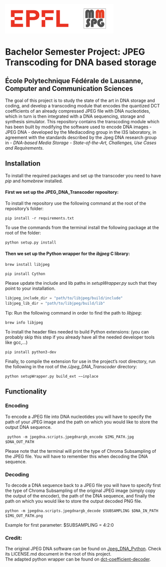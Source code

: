 <p float="left">
<img src="./img/logos/logos.png" width="350">
</p>

# Bachelor Semester Project: JPEG Transcoding for DNA based storage 
## École Polytechnique Fédérale de Lausanne, Computer and Communication Sciences

The goal of this project is to study the state of the art in DNA storage and coding, and develop a transcoding module that encodes the quantized DCT coefficients of an already compressed JPEG file with DNA nucleotides, which in turn is then integrated with a DNA sequencing, storage and synthesis simulator. 
This repository contains the transcoding module which has been built by modifying the software used to encode DNA images - JPEG DNA - developed by the Mediacoding group in the I3S laboratory, in agreement with the standards described by the Jpeg DNA research group in - *DNA-based Media Storage - State-of-the-Art, Challenges, Use Cases and Requirements*. 

## Installation
To install the required packages and set up the transcoder you need to have *pip* and *homebrew* installed.

#### First we set up the JPEG_DNA_Transcoder repository:
To install the repository use the following command at the root of the repository’s folder:
```
pip install -r requirements.txt
```
To use the commands from the terminal install the following package at the root of the folder: 
```
python setup.py install
```
#### Then we set up the Python wrapper for the *ibjpeg* C library:
```
brew install libjpeg
```
```
pip install Cython
```
Please update the include and lib paths in *setupWrapper.py* such that they point to your installation. 
```python
libjpeg_include_dir = "path/to/libjpeg/build/include"
libjpeg_lib_dir = "path/to/libjpeg/build/lib"
```
Tip: Run the following command in order to find the path to *libjpeg*:
```
brew info libjpeg
```
To install the header files needed to build Python extensions: (you can probably skip this step if you already have all the needed developer tools like gcc,...)
```
pip install python3-dev
```
Finally, to compile the extension for use in the project’s root directory, run the following in the
root of the */Jpeg_DNA_Transcoder* directory: 
```
python setupWrapper.py build_ext −−inplace
```

## Functionality
### Encoding
To encode a JPEG file into DNA nucleotides you will have to specify the path of your JPEG image and the path on which you would like to store the output DNA sequence.
```
 python -m jpegdna.scripts.jpegdnargb_encode $IMG_PATH.jpg $DNA_OUT_PATH
 ```
 Please note that the terminal will print the type of Chroma Subsampling of the JPEG file. You will have to remember this when decoding the DNA sequence.
 
 ### Decoding
To decode a DNA sequence back to a JPEG file you will have to specify first the type of Chroma Subsampling of the original JPEG image (simply copy the output of the encoder), the path of the DNA sequence, and finally the path on which you would like to store the output decoded PNG file.
 ```
 python -m jpegdna.scripts.jpegdnargb_decode $SUBSAMPLING $DNA_IN_PATH $IMG_OUT_PATH.png
```
Example for first parameter: $SUBSAMPLING = 4:2:0

### Credit:
The original JPEG DNA software can be found on [Jpeg_DNA_Python](https://github.com/jpegdna-mediacoding/Jpeg_DNA_Python). Check its LICENSE.md document in the root of this project. <br>
The adapted python wrapper can be found on [dct-coefficient-decoder](https://github.com/btlorch/dct-coefficient-decoder).

